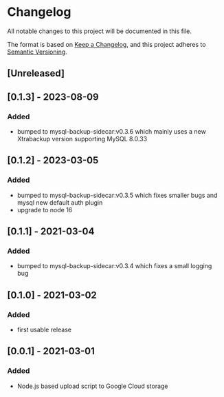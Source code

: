 # Changelog
All notable changes to this project will be documented in this file.

The format is based on [Keep a Changelog](https://keepachangelog.com/en/1.0.0/),
and this project adheres to [Semantic Versioning](https://semver.org/spec/v2.0.0.html).

## [Unreleased]

## [0.1.3] - 2023-08-09

### Added
- bumped to mysql-backup-sidecar:v0.3.6 which mainly uses a new Xtrabackup version supporting MySQL 8.0.33

## [0.1.2] - 2023-03-05

### Added
- bumped to mysql-backup-sidecar:v0.3.5 which fixes smaller bugs and mysql new default auth plugin
- upgrade to node 16

## [0.1.1] - 2021-03-04

### Added
- bumped to mysql-backup-sidecar:v0.3.4 which fixes a small logging bug

## [0.1.0] - 2021-03-02

### Added
- first usable release

## [0.0.1] - 2021-03-01

### Added
- Node.js based upload script to Google Cloud storage